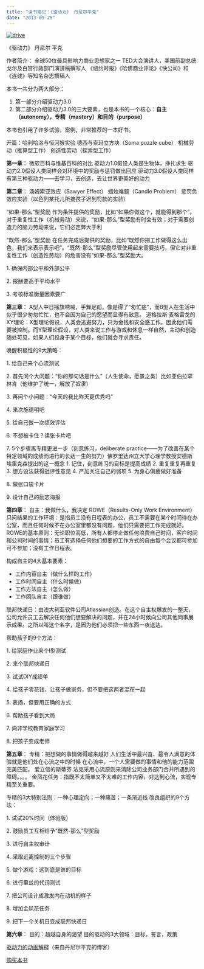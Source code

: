 ```yaml
---
title: "读书笔记：《驱动力》 丹尼尔平克"
date: "2013-09-25"
---
```


[![drive](/wp-content/uploads/2013/09/drive-247x300.jpg)](/wp-content/uploads/2013/09/drive.jpg)

《驱动力》 丹尼尔 平克

作者简介： 全球50位最具影响力商业思想家之一 TED大会演讲人，美国前副总统戈尔及白宫行政部门演讲稿撰写人 《纽约时报》《哈佛商业评论》《快公司》和《连线》等知名杂志撰稿人

本书一共分为两大部分：

1. 第一部分介绍驱动力3.0
2. 第二部分介绍驱动力3.0的三大要素，也是本书的一个核心：**自主（autonomy），专精（mastery）和目的（purpose）**

本书也引用了许多试验，案例，非常推荐的一本好书。

开篇：哈利哈洛与恒河猴实验 德西与索玛立方块（Soma puzzle cube） 机械劳动（推算型工作） 创造性劳动（探索型工作）

**第一章**： 微软百科与维基百科的对比 驱动力1.0假设人类是生物体，挣扎求生 驱动力2.0假设人类同样会对环境中的奖励与惩罚做出回应 驱动力3.0假设人类同样有第三种驱动力——去学习，去创造，去让世界更美好的动力

**第二章**： 汤姆索亚效应（Sawyer Effect） 蜡烛难题（Candle Problem） 惩罚负效应实验（以色列某托儿所接孩子迟到罚款的实验）

“如果-那么”型奖励 作为条件提供的奖励，比如“如果你做这个，就能得到那个”。对于重复性工作（机械劳动）来说，“如果-那么”型奖励有时会有效；对于需要创造力的脑力劳动来说，它们必定弊大于利

“既然-那么”型奖励 在任务完成后提供的奖励，比如“既然你把工作做得这么出色，我们来表示表示吧”。“既然-那么”型奖励尽管使用起来需要技巧，但它对非重复性工作（创造性劳动）的危害没有“如果-那么”型奖励大。

1\. 确保内部公平和外部公平

2\. 报酬要高于平均水平

3\. 考核标准衡量因素要广

**第三章**： A型人中日摇旗呐喊，手舞足蹈，像是得了“匆忙症”，而B型人在生活中似乎很少匆匆忙忙，也不会因为自己的愿望而显得有敌意。 道格拉斯 麦格雷戈的XY理论：X型理论假设，人类会逃避努力，只为金钱和安全感工作，因此他们需要被控制。而Y型理论假设，对人类来说工作与游戏和休息一样自然，主动和创造随处可见，如果人们投身于某个目标，他们就会寻求责任。

唤醒积极性的9大策略：

1\. 给自己来个心流测试

2\. 首先问个大问题：“你的那句话是什么”（人生使命，愿景之类）比如亚伯拉罕林肯（他维护了统一，解放了奴隶）

3\. 再问个小问题：“今天的我比昨天更优秀吗”

4\. 来次施德明吧

5\. 给自己做一次绩效评估

6\. 不想被卡住？读张卡片吧

7\. 5个步骤离专精更进一步（刻意练习，deliberate practice——为了改善在某个特定领域的成绩而进行的长达一生的努力）佛罗里达州立大学心理学教授安德斯 埃里克森提出的这一概念 1. 记住，刻意练习的目标是提高成绩 2. 重复重复再重复 3. 想方设法获得批评性意见 4. 严加关注自己的弱项 5. 为身心俱疲做好准备

8\. 做张口袋卡片

9\. 设计自己的励志海报

**第四章**： 自主：我做什么，我决定 ROWE（Results-Only Work Environment）只问结果的工作环境：是指员工没有日程表的办公，员工不需要在某个时间待在办公室，而且任何时候不在办公室里都没有问题，他们只需要把工作完成就好。 ROWE的基本原则：无论职位高低，所有人都停止做任何浪费自己时间，客户时间和公司时间的事情；员工有选择任何他们想要的工作方式的自由每个会议都可参加可不参加；没有工作日程表。

构成自主的4大基本要素：

- 工作内容自主（做什么样的工作）
- 工作时间自主（什么时候做）
- 工作方法自主（怎么做）
- 工作团队自主（跟谁做）

联邦快递日：由澳大利亚软件公司Atlassian创造。在这个自主权爆发的一整天，公司允许员工去解决任何他们想要解决的问题，并在24小时候向公司其他同事展示成果。之所以叫这个名字，是因为他们必须把一些东西一夜送达。

帮助孩子的9个方法：

1\. 给家庭作业来个I型测试

2\. 来个联邦快递日

3\. 试试DIY成绩单

4\. 给孩子零花钱，让孩子做家务，但不要把这两者混在一起

5\. 表扬，但要用正确的方式

6\. 帮助孩子看到大局

7\. 向非学校教育家庭学习

8\. 把孩子变成老师

**第五章**： 专精：把想做的事情做得越来越好 人们生活中最兴奋、最令人满意的体验就是他们处在心流之中的时候 在心流中，一个人需要做的事情和他的能力范围完美匹配。 爱立信的斯蒂芬 法克采用心流原则来清除公司业务部门合并所遇到的障碍。。。。 金凤花任务：指既不太简单又不太难的工作内容，对达到心流，实现专精至关重要。

专精的3大特别法则：一种心理定向；一种痛苦；一条渐近线 改良组织的9个方法：

1\. 试试20%时间（体验版）

2\. 鼓励员工互相给予“既然-那么”型奖励

3\. 进行自主权审计

4\. 采取远离控制的三个步骤

5\. 做个游戏：这到底是谁的目标

6\. 进行里兹的代词测试

7\. 把公司设计成激发内在动机的样子

8\. 增加金凤花任务

9\. 把下一个关机日变成联邦快递日

**第六章**： 目的：超越自身的渴望 目的驱动的3大领域：目标，誓言，政策

[驱动力的动画解释](https://www.youtube.com/watch?feature=player_embedded&v=u6XAPnuFjJc)（来自丹尼尔平克的博客）

[购买本书](https://www.amazon.cn/%E9%A9%B1%E5%8A%A8%E5%8A%9B-%E4%B8%B9%E5%B0%BC%E5%B0%94%E2%80%A2%E5%B9%B3%E5%85%8B/dp/B007EHJ6WA/ref=sr_1_1?ie=UTF8&qid=1380167180&sr=8-1&keywords=%E9%A9%B1%E5%8A%A8%E5%8A%9B)
